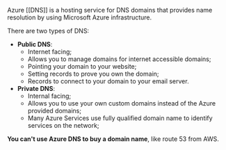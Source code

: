 Azure [[DNS]] is a hosting service for DNS domains that provides name resolution by using Microsoft Azure infrastructure.

There are two types of DNS:
- **Public DNS**:
	- Internet facing;
	- Allows you to manage domains for internet accessible domains;
	- Pointing your domain to your website;
	- Setting records to prove you own the domain;
	- Records to connect to your domain to your email server.
- **Private DNS**:
	- Internal facing;
	- Allows you to use your own custom domains instead of the Azure provided domains;
	- Many Azure Services use fully qualified domain name to identify services on the network;

**You can't use Azure DNS to buy a domain name**, like route 53 from AWS.